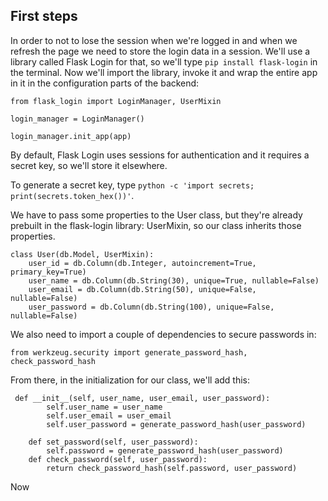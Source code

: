 ## First steps

In order to not to lose the session when we're logged in and when we refresh the page we need to store the login data in a session. We'll use a library called Flask Login for that, so we'll type ``pip install flask-login`` in the terminal. Now we'll import the library, invoke it and wrap the entire app in it in the configuration parts of the backend:

```
from flask_login import LoginManager, UserMixin

login_manager = LoginManager()

login_manager.init_app(app)
```

By default, Flask Login uses sessions for authentication and it requires a secret key, so we'll store it elsewhere.

To generate a secret key, type ``python -c 'import secrets; print(secrets.token_hex())'``.

We have to pass some properties to the User class, but they're already prebuilt in the flask-login library: UserMixin, so our class inherits those properties.

```
class User(db.Model, UserMixin):
    user_id = db.Column(db.Integer, autoincrement=True, primary_key=True)
    user_name = db.Column(db.String(30), unique=True, nullable=False)
    user_email = db.Column(db.String(50), unique=False, nullable=False)
    user_password = db.Column(db.String(100), unique=False, nullable=False)
```

We also need to import a couple of dependencies to secure passwords in:

```
from werkzeug.security import generate_password_hash, check_password_hash
```

From there, in the initialization for our class, we'll add this:

```
 def __init__(self, user_name, user_email, user_password):
        self.user_name = user_name
        self.user_email = user_email
        self.user_password = generate_password_hash(user_password)

    def set_password(self, user_password):
        self.password = generate_password_hash(user_password)
    def check_password(self, user_password):
        return check_password_hash(self.password, user_password)
```

Now 